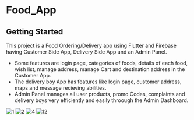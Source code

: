 # Food_App

## Getting Started

This project is a Food Ordering/Delivery app using Flutter and Firebase having Customer Side App, Delivery Side App and an Admin Panel.  
 - Some features are login page, categories of foods, details of each food, wish list, manage address, manage Cart and destination address in the Customer App.
 - The delivery boy App has features like login page, customer address, maps and message recieving abilities. 
 - Admin Panel manages all user products, promo Codes, complaints and delivery boys very efficiently and easily throough the Admin Dashboard.

![1](https://user-images.githubusercontent.com/67558182/121804832-bbd31900-cc61-11eb-81d4-b0845df4f3c2.jpg) ![2](https://user-images.githubusercontent.com/67558182/121804834-bfff3680-cc61-11eb-8b02-aa2bc5918c9b.jpg)
![4](https://user-images.githubusercontent.com/67558182/121804836-c392bd80-cc61-11eb-9e7a-cb1e6ecf6a57.jpg) ![12](https://user-images.githubusercontent.com/67558182/121804852-d3120680-cc61-11eb-8a28-3c700c9b0af4.jpg)


